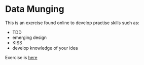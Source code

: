 # Data Munging

This is an exercise found online to develop practise skills such as:
- TDD
- emerging design
- KISS
- develop knowledge of your idea

Exercise is [here](http://codekata.com/kata/kata04-data-munging/)
